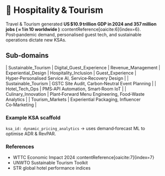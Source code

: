 # 🏨 Hospitality & Tourism

Travel & Tourism generated **US $10.9 trillion GDP in 2024 and 357 million jobs ( ≈ 1 in 10 worldwide )** :contentReference[oaicite:6]{index=6}. Post‑pandemic demand, personalised guest tech, and sustainable operations dictate new KSAs.

## Sub‑domains
| Sustainable_Tourism 
| Digital_Guest_Experience 
| Revenue_Management 
| Experiential_Design 
| Hospitality_Inclusion 
| Guest_Experience | Hyper‑Personalised Service AI, Service‑Recovery Design |
| Sustainable_Tourism | GSTC Site Audit, Carbon‑Neutral Event Planning |
| Hotel_Tech_Ops | PMS‑API Automation, Smart‑Room IoT |
| Culinary_Innovation | Plant‑Forward Menu Engineering, Food‑Waste Analytics |
| Tourism_Markets | Experiential Packaging, Influencer Co‑Marketing |

### Example KSA scaffold
`ksa_id: dynamic_pricing_analytics` → uses demand‑forecast ML to optimise ADR & RevPAR.

### References
  - WTTC Economic Impact 2024 :contentReference[oaicite:7]{index=7}  
  - UNWTO Sustainable Tourism Toolkit  
  - STR global hotel performance indices
